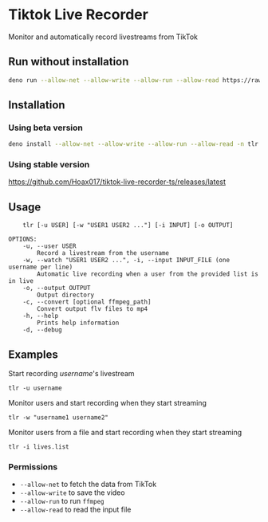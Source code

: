 # Tiktok Live Recorder

Monitor and automatically record livestreams from TikTok

## Run without installation

```bash
deno run --allow-net --allow-write --allow-run --allow-read https://raw.githubusercontent.com/Hoax017/tiktok-live-recorder-ts/master/src/mod.ts -u "Hoax017"
```

## Installation

### Using beta version

```bash
deno install --allow-net --allow-write --allow-run --allow-read -n tlr https://raw.githubusercontent.com/Hoax017/tiktok-live-recorder-ts/master/src/mod.ts
```

### Using stable version

https://github.com/Hoax017/tiktok-live-recorder-ts/releases/latest

## Usage

```
    tlr [-u USER] [-w "USER1 USER2 ..."] [-i INPUT] [-o OUTPUT]

OPTIONS:
    -u, --user USER
        Record a livestream from the username
    -w, --watch "USER1 USER2 ...", -i, --input INPUT_FILE (one username per line)
        Automatic live recording when a user from the provided list is in live
    -o, --output OUTPUT
        Output directory
    -c, --convert [optional ffmpeg_path]
        Convert output flv files to mp4
    -h, --help
        Prints help information
    -d, --debug
```

## Examples

Start recording _username_'s livestream

```
tlr -u username
```

Monitor users and start recording when they start streaming

```
tlr -w "username1 username2"
```

Monitor users from a file and start recording when they start streaming

```
tlr -i lives.list
```

### Permissions

- `--allow-net` to fetch the data from TikTok
- `--allow-write` to save the video
- `--allow-run` to run `ffmpeg`
- `--allow-read` to read the input file

